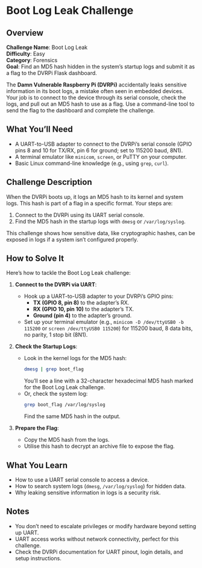 # Boot Log Leak Challenge

## Overview
**Challenge Name**: Boot Log Leak  
**Difficulty**: Easy  
**Category**: Forensics  
**Goal**: Find an MD5 hash hidden in the system’s startup logs and submit it as a flag to the DVRPi Flask dashboard.

The **Damn Vulnerable Raspberry Pi (DVRPi)** accidentally leaks sensitive information in its boot logs, a mistake often seen in embedded devices. Your job is to connect to the device through its serial console, check the logs, and pull out an MD5 hash to use as a flag. Use a command-line tool to send the flag to the dashboard and complete the challenge.

## What You’ll Need
- A UART-to-USB adapter to connect to the DVRPi’s serial console (GPIO pins 8 and 10 for TX/RX, pin 6 for ground; set to 115200 baud, 8N1).
- A terminal emulator like `minicom`, `screen`, or PuTTY on your computer.
- Basic Linux command-line knowledge (e.g., using `grep`, `curl`).

## Challenge Description
When the DVRPi boots up, it logs an MD5 hash to its kernel and system logs. This hash is part of a flag in a specific format. Your steps are:

1. Connect to the DVRPi using its UART serial console.
2. Find the MD5 hash in the startup logs with `dmesg` or `/var/log/syslog`.

This challenge shows how sensitive data, like cryptographic hashes, can be exposed in logs if a system isn’t configured properly.

## How to Solve It
Here’s how to tackle the Boot Log Leak challenge:

1. **Connect to the DVRPi via UART**:
   - Hook up a UART-to-USB adapter to your DVRPi’s GPIO pins:
     - **TX (GPIO 8, pin 8)** to the adapter’s RX.
     - **RX (GPIO 10, pin 10)** to the adapter’s TX.
     - **Ground (pin 4)** to the adapter’s ground.
   - Set up your terminal emulator (e.g., `minicom -D /dev/ttyUSB0 -b 115200` or `screen /dev/ttyUSB0 115200`) for 115200 baud, 8 data bits, no parity, 1 stop bit (8N1).

2. **Check the Startup Logs**:
   - Look in the kernel logs for the MD5 hash:
     ```bash
     dmesg | grep boot_flag
     ```
     You’ll see a line with a 32-character hexadecimal MD5 hash marked for the Boot Log Leak challenge.
   - Or, check the system log:
     ```bash
     grep boot_flag /var/log/syslog
     ```
     Find the same MD5 hash in the output.

3. **Prepare the Flag**:
   - Copy the MD5 hash from the logs.
   - Utilise this hash to decrypt an archive file to expose the flag.

## What You Learn
- How to use a UART serial console to access a device.
- How to search system logs (`dmesg`, `/var/log/syslog`) for hidden data.
- Why leaking sensitive information in logs is a security risk.

## Notes
- You don’t need to escalate privileges or modify hardware beyond setting up UART.
- UART access works without network connectivity, perfect for this challenge.
- Check the DVRPi documentation for UART pinout, login details, and setup instructions.
